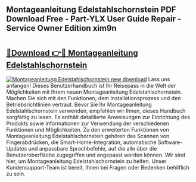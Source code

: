 ## Montageanleitung Edelstahlschornstein PDF Download Free - Part-YLX User Guide Repair - Service Owner Edition xim9n

# <h2><a href="http://df88adq.blite.top/?on=Montageanleitung+Edelstahlschornstein">🔗Download 👉🔴 Montageanleitung Edelstahlschornstein</a></h2>

[![Montageanleitung Edelstahlschornstein new download](https://i.imgur.com/lujVjoI.png)](http://df88adq.blite.top/?on=Montageanleitung+Edelstahlschornstein)
Lass uns anfangen! Dieses Benutzerhandbuch ist Ihr Reisepass in die Welt der Möglichkeiten mit Ihrem neuen Montageanleitung Edelstahlschornstein. Machen Sie sich mit den Funktionen, dem Installationsprozess und den Betriebsrichtlinien vertraut. Bevor Sie Ihr Montageanleitung Edelstahlschornstein verwenden, empfehlen wir Ihnen, dieses Handbuch sorgfältig zu lesen. Es enthält detaillierte Anweisungen zur Einrichtung des Produkts sowie Informationen zur Verwendung der verschiedenen Funktionen und Möglichkeiten. Zu den erweiterten Funktionen von Montageanleitung Edelstahlschornstein gehören das Scannen von Fingerabdrücken, die Smart-Home-Integration, automatische Software-Updates und anpassbare Sprachbefehle, auf die alle über die Benutzeroberfläche zugegriffen und angepasst werden können. Wir sind hier, um Montageanleitung Edelstahlschornstein zu helfen. Unser Kundensupport-Team ist bereit, Ihnen bei Fragen oder Bedenken behilflich zu sein.
